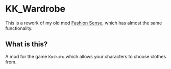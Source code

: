 # KK_Wardrobe
This is a rework of my old mod [Fashion Sense](https://github.com/FairBear/AYCABTM), which has almost the same functionality.

## What is this?
A mod for the game `Koikatu` which allows your characters to choose clothes from.
